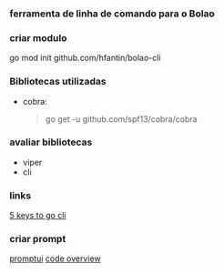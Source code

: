 ### ferramenta de linha de comando para o Bolao

### criar modulo

go mod init github.com/hfantin/bolao-cli

### Bibliotecas utilizadas

- cobra:
  > go get -u github.com/spf13/cobra/cobra

### avaliar bibliotecas

- viper
- cli

### links

[5 keys to go cli](https://blog.alexellis.io/5-keys-to-a-killer-go-cli/)

### criar prompt

[promptui](https://github.com/manifoldco/promptui)
[code overview](https://golang.org/doc/code.html#Overview)
